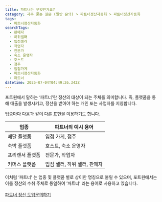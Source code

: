 ```yaml
---
title: 파트너는 무엇인가요?
category: 자주 묻는 질문 (일반 문의) > 파트너정산자동화 > 파트너정산자동화
tags:
  - 파트너정산자동화
searchTags:
  - 판매자
  - 하위셀러
  - 입점셀러
  - 작업자
  - 전문가
  - 숙소 운영자
  - 호스트
  - 점주
  - 입점가게
  - 파트너정산자동화
  - 파트너
datetime: 2025-07-04T04:49:26.343Z
---
```


포트원에서 말하는 ‘파트너’란 정산의 대상이 되는 주체를 의미합니다. 즉, 플랫폼을 통해 매출을 발생시키고, 정산을 받아야 하는 개인 또는 사업자를 지칭합니다.

업종마다 다음과 같이 다른 표현을 이용하기도 합니다.

| 업종       | 파트너의 예시 용어        |
| -------- | ----------------- |
| 배달 플랫폼   | 입점 가게, 점주         |
| 숙박 플랫폼   | 호스트, 숙소 운영자       |
| 프리랜서 플랫폼 | 전문가, 작업자          |
| 커머스 플랫폼  | 입점 셀러, 하위 셀러, 판매자 |

이처럼 ‘파트너’ 는 업종 및 플랫폼 별로 상이한 명칭으로 불릴 수 있으며, 포트원에서는 이를 정산의 수취 주체로 통일하여 ‘파트너’ 라는 용어로 사용하고 있습니다.\
\
[파트너 정산 도입문의하기](https://go.portone.io/platform-inquiry2?_gl=1*1og5g8r*_gcl_aw*R0NMLjE3NDk0NTc0NzEuQ2owS0NRandqSnJDQmhDWEFSSXNBSTV4NjZVN1VESVphb2NQVldJeGZDbUxvWmJCcWdqQnhoeHB5Mlk2U0xxT19xRzc3bGVCWVU5X0g4a2FBdERqRUFMd193Y0I.*_gcl_au*NTIyMDIxMDYwLjE3NDkwMjMzNTAuNDQzMjk4NjQ5LjE3NTA3MzQzOTIuMTc1MDczNDM5Mg)
